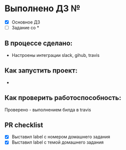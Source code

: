 # Выполнено ДЗ №

 - [x] Основное ДЗ
 - [ ] Задание со *

## В процессе сделано:
 - Настроены интеграции slack, gihub, travis 

## Как запустить проект:
 -

## Как проверить работоспособность:
  Проверено - выполнением билда в travis

## PR checklist
 - [x] Выставил label с номером домашнего задания
 - [x] Выставил label с темой домашнего задания
